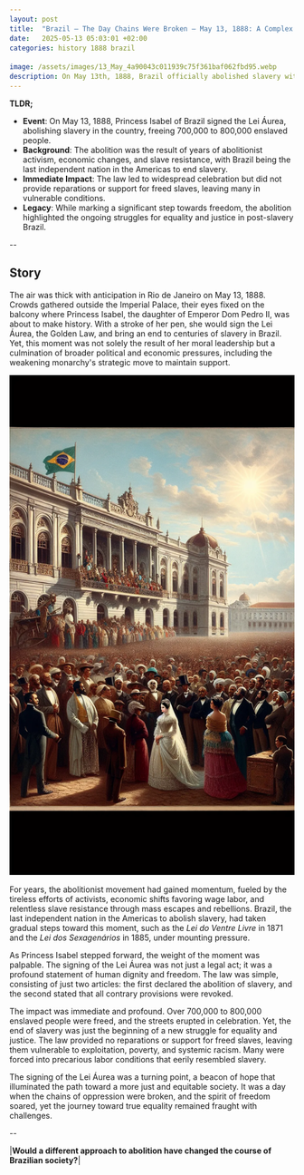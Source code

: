 ```yaml
---
layout: post
title:  "Brazil – The Day Chains Were Broken – May 13, 1888: A Complex Victory"
date:   2025-05-13 05:03:01 +02:00
categories: history 1888 brazil

image: /assets/images/13_May_4a90043c011939c75f361baf062fbd95.webp
description: On May 13th, 1888, Brazil officially abolished slavery with the signing of the Lei Áurea (Golden Law) by Princess Isabel, marking the end of slavery in the country.
---
```


**TLDR;**
- **Event**: On May 13, 1888, Princess Isabel of Brazil signed the Lei Áurea, abolishing slavery in the country, freeing 700,000 to 800,000 enslaved people.
- **Background**: The abolition was the result of years of abolitionist activism, economic changes, and slave resistance, with Brazil being the last independent nation in the Americas to end slavery.
- **Immediate Impact**: The law led to widespread celebration but did not provide reparations or support for freed slaves, leaving many in vulnerable conditions.
- **Legacy**: While marking a significant step towards freedom, the abolition highlighted the ongoing struggles for equality and justice in post-slavery Brazil.

--


## Story
The air was thick with anticipation in Rio de Janeiro on May 13, 1888. Crowds gathered outside the Imperial Palace, their eyes fixed on the balcony where Princess Isabel, the daughter of Emperor Dom Pedro II, was about to make history. With a stroke of her pen, she would sign the Lei Áurea, the Golden Law, and bring an end to centuries of slavery in Brazil. Yet, this moment was not solely the result of her moral leadership but a culmination of broader political and economic pressures, including the weakening monarchy's strategic move to maintain support.

![Image](/assets/images/13_May_4a90043c011939c75f361baf062fbd95.webp)

For years, the abolitionist movement had gained momentum, fueled by the tireless efforts of activists, economic shifts favoring wage labor, and relentless slave resistance through mass escapes and rebellions. Brazil, the last independent nation in the Americas to abolish slavery, had taken gradual steps toward this moment, such as the *Lei do Ventre Livre* in 1871 and the *Lei dos Sexagenários* in 1885, under mounting pressure.

As Princess Isabel stepped forward, the weight of the moment was palpable. The signing of the Lei Áurea was not just a legal act; it was a profound statement of human dignity and freedom. The law was simple, consisting of just two articles: the first declared the abolition of slavery, and the second stated that all contrary provisions were revoked.

The impact was immediate and profound. Over 700,000 to 800,000 enslaved people were freed, and the streets erupted in celebration. Yet, the end of slavery was just the beginning of a new struggle for equality and justice. The law provided no reparations or support for freed slaves, leaving them vulnerable to exploitation, poverty, and systemic racism. Many were forced into precarious labor conditions that eerily resembled slavery.

The signing of the Lei Áurea was a turning point, a beacon of hope that illuminated the path toward a more just and equitable society. It was a day when the chains of oppression were broken, and the spirit of freedom soared, yet the journey toward true equality remained fraught with challenges.


--

|**Would a different approach to abolition have changed the course of Brazilian society?**|

